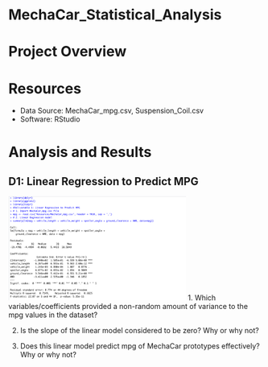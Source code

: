 # MechaCar_Statistical_Analysis

# Project Overview

# Resources
- Data Source: MechaCar_mpg.csv, Suspension_Coil.csv
- Software: RStudio

# Analysis and Results
## D1: Linear Regression to Predict MPG
<img src="/Resources/img1.png" width="70%" height="70%">
1. Which variables/coefficients provided a non-random amount of variance to the mpg values in the dataset?


2. Is the slope of the linear model considered to be zero? Why or why not?

3. Does this linear model predict mpg of MechaCar prototypes effectively? Why or why not?
